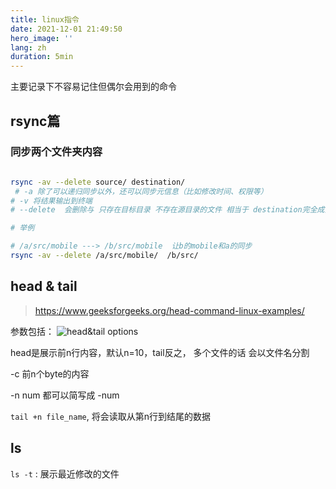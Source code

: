```yaml
---
title: linux指令
date: 2021-12-01 21:49:50
hero_image: ''
lang: zh
duration: 5min
---
```


主要记录下不容易记住但偶尔会用到的命令
## rsync篇

### 同步两个文件夹内容
```bash

rsync -av --delete source/ destination/ 
 # -a 除了可以递归同步以外，还可以同步元信息（比如修改时间、权限等）
# -v 将结果输出到终端
# --delete  会删除与 只存在目标目录 不存在源目录的文件 相当于 destination完全成为source的一个镜像

# 举例

# /a/src/mobile ---> /b/src/mobile  让b的mobile和a的同步
rsync -av --delete /a/src/mobile/  /b/src/

```


## head & tail

> https://www.geeksforgeeks.org/head-command-linux-examples/

参数包括：
![head&tail options](https://media.geeksforgeeks.org/wp-content/uploads/head.png)

head是展示前n行内容，默认n=10，tail反之， 多个文件的话 会以文件名分割

-c 前n个byte的内容

-n num  都可以简写成 -num

`tail +n file_name`, 将会读取从第n行到结尾的数据
## ls

`ls -t` : 展示最近修改的文件



